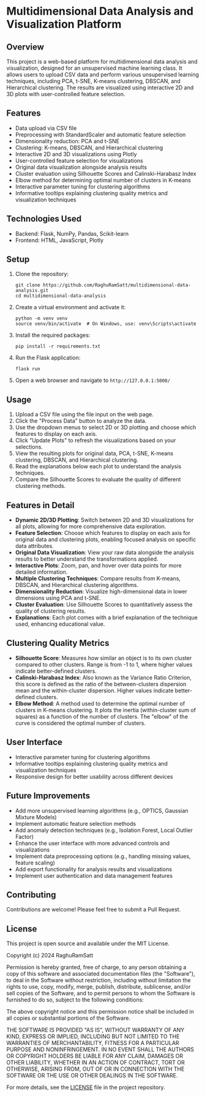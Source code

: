 # Multidimensional Data Analysis and Visualization Platform

## Overview
This project is a web-based platform for multidimensional data analysis and visualization, designed for an unsupervised machine learning class. It allows users to upload CSV data and perform various unsupervised learning techniques, including PCA, t-SNE, K-means clustering, DBSCAN, and Hierarchical clustering. The results are visualized using interactive 2D and 3D plots with user-controlled feature selection.

## Features
- Data upload via CSV file
- Preprocessing with StandardScaler and automatic feature selection
- Dimensionality reduction: PCA and t-SNE
- Clustering: K-means, DBSCAN, and Hierarchical clustering
- Interactive 2D and 3D visualizations using Plotly
- User-controlled feature selection for visualizations
- Original data visualization alongside analysis results
- Cluster evaluation using Silhouette Scores and Calinski-Harabasz Index
- Elbow method for determining optimal number of clusters in K-means
- Interactive parameter tuning for clustering algorithms
- Informative tooltips explaining clustering quality metrics and visualization techniques

## Technologies Used
- Backend: Flask, NumPy, Pandas, Scikit-learn
- Frontend: HTML, JavaScript, Plotly

## Setup
1. Clone the repository:
   ```
   git clone https://github.com/RaghuRamSatt/multidimensional-data-analysis.git
   cd multidimensional-data-analysis
   ```

2. Create a virtual environment and activate it:
   ```
   python -m venv venv
   source venv/bin/activate  # On Windows, use: venv\Scripts\activate
   ```

3. Install the required packages:
   ```
   pip install -r requirements.txt
   ```

4. Run the Flask application:
   ```
   flask run
   ```

5. Open a web browser and navigate to `http://127.0.0.1:5000/`

## Usage
1. Upload a CSV file using the file input on the web page.
2. Click the "Process Data" button to analyze the data.
3. Use the dropdown menus to select 2D or 3D plotting and choose which features to display on each axis.
4. Click "Update Plots" to refresh the visualizations based on your selections.
5. View the resulting plots for original data, PCA, t-SNE, K-means clustering, DBSCAN, and Hierarchical clustering.
6. Read the explanations below each plot to understand the analysis techniques.
7. Compare the Silhouette Scores to evaluate the quality of different clustering methods.

## Features in Detail
- **Dynamic 2D/3D Plotting**: Switch between 2D and 3D visualizations for all plots, allowing for more comprehensive data exploration.
- **Feature Selection**: Choose which features to display on each axis for original data and clustering plots, enabling focused analysis on specific data attributes.
- **Original Data Visualization**: View your raw data alongside the analysis results to better understand the transformations applied.
- **Interactive Plots**: Zoom, pan, and hover over data points for more detailed information.
- **Multiple Clustering Techniques**: Compare results from K-means, DBSCAN, and Hierarchical clustering algorithms.
- **Dimensionality Reduction**: Visualize high-dimensional data in lower dimensions using PCA and t-SNE.
- **Cluster Evaluation**: Use Silhouette Scores to quantitatively assess the quality of clustering results.
- **Explanations**: Each plot comes with a brief explanation of the technique used, enhancing educational value.

## Clustering Quality Metrics
- **Silhouette Score**: Measures how similar an object is to its own cluster compared to other clusters. Range is from -1 to 1, where higher values indicate better-defined clusters.
- **Calinski-Harabasz Index**: Also known as the Variance Ratio Criterion, this score is defined as the ratio of the between-clusters dispersion mean and the within-cluster dispersion. Higher values indicate better-defined clusters.
- **Elbow Method**: A method used to determine the optimal number of clusters in K-means clustering. It plots the inertia (within-cluster sum of squares) as a function of the number of clusters. The "elbow" of the curve is considered the optimal number of clusters.

## User Interface
- Interactive parameter tuning for clustering algorithms
- Informative tooltips explaining clustering quality metrics and visualization techniques
- Responsive design for better usability across different devices

## Future Improvements
- Add more unsupervised learning algorithms (e.g., OPTICS, Gaussian Mixture Models)
- Implement automatic feature selection methods
- Add anomaly detection techniques (e.g., Isolation Forest, Local Outlier Factor)
- Enhance the user interface with more advanced controls and visualizations
- Implement data preprocessing options (e.g., handling missing values, feature scaling)
- Add export functionality for analysis results and visualizations
- Implement user authentication and data management features

## Contributing
Contributions are welcome! Please feel free to submit a Pull Request.

## License
This project is open source and available under the MIT License.

Copyright (c) 2024 RaghuRamSatt

Permission is hereby granted, free of charge, to any person obtaining a copy
of this software and associated documentation files (the "Software"), to deal
in the Software without restriction, including without limitation the rights
to use, copy, modify, merge, publish, distribute, sublicense, and/or sell
copies of the Software, and to permit persons to whom the Software is
furnished to do so, subject to the following conditions:

The above copyright notice and this permission notice shall be included in all
copies or substantial portions of the Software.

THE SOFTWARE IS PROVIDED "AS IS", WITHOUT WARRANTY OF ANY KIND, EXPRESS OR
IMPLIED, INCLUDING BUT NOT LIMITED TO THE WARRANTIES OF MERCHANTABILITY,
FITNESS FOR A PARTICULAR PURPOSE AND NONINFRINGEMENT. IN NO EVENT SHALL THE
AUTHORS OR COPYRIGHT HOLDERS BE LIABLE FOR ANY CLAIM, DAMAGES OR OTHER
LIABILITY, WHETHER IN AN ACTION OF CONTRACT, TORT OR OTHERWISE, ARISING FROM,
OUT OF OR IN CONNECTION WITH THE SOFTWARE OR THE USE OR OTHER DEALINGS IN THE
SOFTWARE.

For more details, see the [LICENSE](LICENSE) file in the project repository.